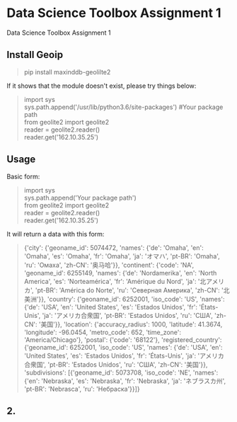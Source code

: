Data Science Toolbox Assignment 1
===
Data Science Toolbox Assignment 1
## Install Geoip
> pip install maxinddb-geolilte2


If it shows that the module doesn't exist, please try things below:<br> 

>import sys<br> 
>sys.path.append('/usr/lib/python3.6/site-packages') #Your package path<br> 
>from geolite2 import geolite2 <br> 
>reader = geolite2.reader()<br> 
>reader.get('162.10.35.25')<br> 

## Usage
Basic form:

>import sys<br> 
>sys.path.append('Your package path') <br> 
>from geolite2 import geolite2 <br> 
>reader = geolite2.reader()<br> 
>reader.get('162.10.35.25')<br> 

It will return a data with this form:

>{'city': {'geoname_id': 5074472,
  'names': {'de': 'Omaha',
   'en': 'Omaha',
   'es': 'Omaha',
   'fr': 'Omaha',
   'ja': 'オマハ',
   'pt-BR': 'Omaha',
   'ru': 'Омаха',
   'zh-CN': '奥马哈'}},
 'continent': {'code': 'NA',
  'geoname_id': 6255149,
  'names': {'de': 'Nordamerika',
   'en': 'North America',
   'es': 'Norteamérica',
   'fr': 'Amérique du Nord',
   'ja': '北アメリカ',
   'pt-BR': 'América do Norte',
   'ru': 'Северная Америка',
   'zh-CN': '北美洲'}},
 'country': {'geoname_id': 6252001,
  'iso_code': 'US',
  'names': {'de': 'USA',
   'en': 'United States',
   'es': 'Estados Unidos',
   'fr': 'États-Unis',
   'ja': 'アメリカ合衆国',
   'pt-BR': 'Estados Unidos',
   'ru': 'США',
   'zh-CN': '美国'}},
 'location': {'accuracy_radius': 1000,
  'latitude': 41.3674,
  'longitude': -96.0454,
  'metro_code': 652,
  'time_zone': 'America/Chicago'},
 'postal': {'code': '68122'},
 'registered_country': {'geoname_id': 6252001,
  'iso_code': 'US',
  'names': {'de': 'USA',
   'en': 'United States',
   'es': 'Estados Unidos',
   'fr': 'États-Unis',
   'ja': 'アメリカ合衆国',
   'pt-BR': 'Estados Unidos',
   'ru': 'США',
   'zh-CN': '美国'}},
 'subdivisions': [{'geoname_id': 5073708,
   'iso_code': 'NE',
   'names': {'en': 'Nebraska',
    'es': 'Nebraska',
    'fr': 'Nebraska',
    'ja': 'ネブラスカ州',
    'pt-BR': 'Nebrasca',
    'ru': 'Небраска'}}]}

## 2. 
